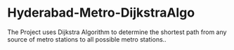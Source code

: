 # Hyderabad-Metro-DijkstraAlgo
The Project uses Dijkstra Algorithm to determine the shortest path from any source of metro stations to all possible metro stations..
